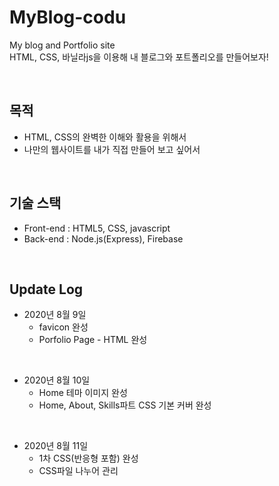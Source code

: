 # MyBlog-codu
My blog and Portfolio site  
HTML, CSS, 바닐라js을 이용해 내 블로그와 포트폴리오를 만들어보자!  

<br>

## 목적
- HTML, CSS의 완벽한 이해와 활용을 위해서
- 나만의 웹사이트를 내가 직접 만들어 보고 싶어서

<br>

## 기술 스택
- Front-end : HTML5, CSS, javascript  
- Back-end : Node.js(Express), Firebase

<br>

## Update Log

- 2020년 8월 9일   
    - favicon 완성
    - Porfolio Page - HTML 완성

<br>

- 2020년 8월 10일
    - Home 테마 이미지 완성
    - Home, About, Skills파트 CSS 기본 커버 완성
    
<br>

- 2020년 8월 11일
    - 1차 CSS(반응형 포함) 완성
    - CSS파일 나누어 관리

